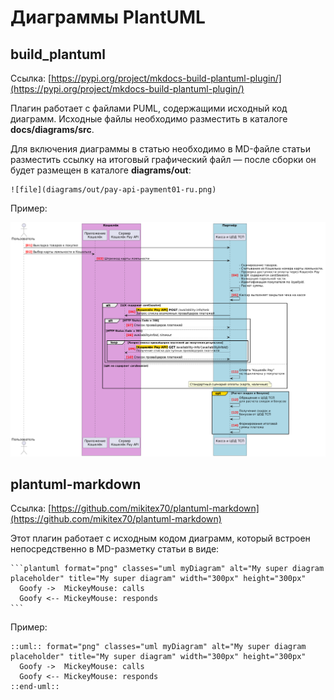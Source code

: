 # Диаграммы PlantUML

## build_plantuml

Ссылка: [https://pypi.org/project/mkdocs-build-plantuml-plugin/](https://pypi.org/project/mkdocs-build-plantuml-plugin/) 

Плагин работает с файлами PUML, содержащими исходный код диаграмм. Исходные файлы необходимо разместить в каталоге **docs/diagrams/src**.

Для включения диаграммы в статью необходимо в MD-файле статьи разместить ссылку на итоговый графический файл — после сборки он будет размещен в каталоге **diagrams/out**:

```
![file](diagrams/out/pay-api-payment01-ru.png)
```
Пример:

![file](diagrams/out/pay-api-payment01-ru.png)

##  plantuml-markdown

Ссылка: [https://github.com/mikitex70/plantuml-markdown](https://github.com/mikitex70/plantuml-markdown)

Этот плагин работает с исходным кодом диаграмм, который встроен непосредственно в MD-разметку статьи в виде:

    ```plantuml format="png" classes="uml myDiagram" alt="My super diagram placeholder" title="My super diagram" width="300px" height="300px"
      Goofy ->  MickeyMouse: calls
      Goofy <-- MickeyMouse: responds
    ```
Пример:

    ::uml:: format="png" classes="uml myDiagram" alt="My super diagram placeholder" title="My super diagram" width="300px" height="300px"
      Goofy ->  MickeyMouse: calls
      Goofy <-- MickeyMouse: responds
    ::end-uml::